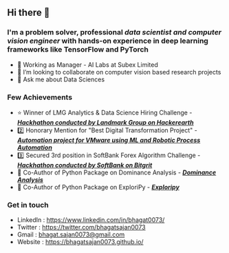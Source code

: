 ## Hi there 👋

### I'm a problem solver, professional ***data scientist and computer vision engineer*** with hands-on experience in deep learning frameworks like TensorFlow and PyTorch

- 🔭 Working as Manager - AI Labs at Subex Limited 
- 👯 I’m looking to collaborate on computer vision based research projects
- 💬 Ask me about Data Sciences

### Few Achievements

- 	⭐ Winner of LMG Analytics & Data Science Hiring Challenge - <a href="https://www.hackerearth.com/challenges/hiring/LMG-analytics-data-science-hiring-challenge/leaderboard/max-customer-classification-to-shop-in-a-new-store/">***Hackhathon conducted by Landmark Group on Hackerearth***</a>
- 	2️⃣ Honorary Mention for "Best Digital Transformation Project" - <a href="https://www.processexcellencenetwork.com/events-opexweek/opex-awards">***Automation project for VMware using ML and Robotic Process Automation***</a>
- 	3️⃣ Secured 3rd position in SoftBank Forex Algorithm Challenge - <a href="https://competition.bitgrit.net/competition/3">***Hackhathon conducted by SoftBank on Bitgrit***</a>
- 	👨 Co-Author of Python Package on Dominance Analysis - <a href="https://dominance-analysis.github.io/dominance-analysis/">***Dominance Analysis***</a>
- 	👨 Co-Author of Python Package on ExploriPy - <a href="https://pypi.org/project/ExploriPy/">***Exploripy***</a>

### Get in touch

- LinkedIn : https://www.linkedin.com/in/bhagat0073/
- Twitter  : https://twitter.com/bhagatsajan0073
- Gmail    : bhagat.sajan0073@gmail.com
- Website  : https://bhagatsajan0073.github.io/
